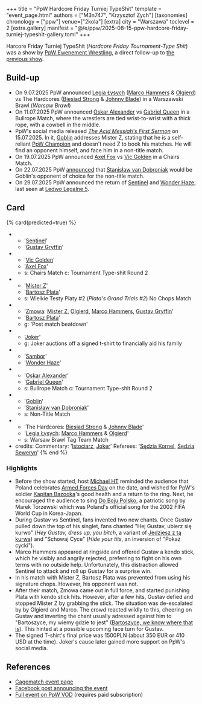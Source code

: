 +++
title = "PpW Hardcore Friday Turniej TypeShit"
template = "event_page.html"
authors = ["M3n747", "Krzysztof Zych"]
[taxonomies]
chronology = ["ppw"]
venue=["2kola"]
[extra]
city = "Warszawa"
toclevel = 2
[extra.gallery]
manifest = "@/e/ppw/2025-08-15-ppw-hardcore-friday-turniej-typeshit-gallery.toml"
+++

Harcore Friday Turniej TypeShit (_Hardcore Friday Tournament-Type Shit_) was a show by [PpW Ewenement Wrestling](@/o/ppw.md), a direct follow-up to [the previous show](@/e/ppw/2025-07-05-ppw-turniej-typeshit.md).

## Build-up

* On 9.07.2025 PpW announced [Legia Łysych](@/tt/legia-lysych.md) ([Marco Hammers](@/w/marco-hammers.md) & [Olgierd](@/w/olgierd.md)) vs The Hardcores ([Biesiad Strong](@/w/biesiad.md) & [Johnny Blade](@/w/johnny-blade.md)) in a Warszawski Brawl (_Warsaw Brawl_)
* On 11.07.2025 PpW announced [Oskar Alexander](@/w/oskar-alexander.md) vs [Gabriel Queen](@/w/gabriel-queen.md) in a Bullrope Match, where the wrestlers are tied wrist-to-wrist with a thick rope, with a cowbell in the middle.
* PpW's social media released [_The Acid Messiah's First Sermon_][goblin-kazanie] on 15.07.2025. In it, [Goblin](@/w/goblin.md) addresses Mister Z, stating that he is a self-reliant [PpW Champion](@/c/ppw-championship.md) and doesn't need Z to book his matches. He will find an opponent himself, and face him in a non-title match.
* On 19.07.2025 PpW announced [Axel Fox](@/w/axel-fox.md) vs [Vic Golden](@/w/vic-golden.md) in a Chairs Match.
* On 22.07.2025 PpW [announced](https://www.facebook.com/share/p/1ZQiQT5gcz/) that [Stanisław van Dobroniak](@/w/stanislaw-van-dobroniak.md) would be Goblin's opponent of choice for the non-title match.
* On 29.07.2025 PpW announced the return of [Sentinel](@/w/sentinel.md) and [Wonder Haze](@/w/wonder-haze.md), last seen at [Ledwo Legalne 5](@/e/ppw/2025-06-07-ppw-ledwo-legalne-5.md).

## Card

{% card(predicted=true) %}
- - '[Sentinel](@/w/sentinel.md)'
  - '[Gustav Gryffin](@/w/gustav-gryffin.md)'
- - '[Vic Golden](@/w/vic-golden.md)'
  - '[Axel Fox](@/w/axel-fox.md)'
  - s: Chairs Match
    c: Tournament Type-shit Round 2
- - '[Mister Z](@/w/mister-z.md)'
  - '[Bartosz Plata](@/w/plata.md)'
  - s: Wielkie Testy Platy #2 (_Plata's Grand Trials #2_) No Chops Match
- - '[Zmowa](@/tt/zmowa.md): [Mister Z](@/w/mister-z.md), [Olgierd](@/w/olgierd.md), [Marco Hammers](@/w/marco-hammers.md), [Gustav Gryffin](@/w/gustav-gryffin.md)'
  - '[Bartosz Plata](@/w/plata.md)'
  - g: 'Post match beatdown'
- - '[Joker](@/w/joker.md)'
  - g: Joker auctions off a signed t-shirt to financially aid his family
- - '[Sambor](@/w/sambor.md)'
  - '[Wonder Haze](@/w/wonder-haze.md)'
- - '[Oskar Alexander](@/w/oskar-alexander.md)'
  - '[Gabriel Queen](@/w/gabriel-queen.md)'
  - s: Bullrope Match
    c: Tournament Type-shit Round 2
- - '[Goblin](@/w/goblin.md)'
  - '[Stanisław van Dobroniak](@/w/stanislaw-van-dobroniak.md)'
  - s: Non-Title Match
- - 'The Hardcores: [Biesiad Strong](@/w/biesiad.md) & [Johnny Blade](@/w/johnny-blade.md)'
  - '[Legia Łysych](@/tt/legia-lysych.md): [Marco Hammers](@/w/marco-hammers.md) & [Olgierd](@/w/olgierd.md)'
  - s: Warsaw Brawl Tag Team Match
- credits:
    Commentary: '[Istociarz](@/w/istociarz.md), [Joker](@/w/joker.md)'
    Referees: '[Sędzia Kornel](@/w/sedzia-kornel.md), [Sędzia Seweryn](@/w/sedzia-seweryn.md)'
{% end %}

### Highlights

* Before the show started, host [Michael HT](@/w/michael-ht.md) reminded the audience that Poland celebrates [Armed Forces Day][armed-forces-day] on the date, and wished for PpW's soldier [Kapitan Bazooka](@/w/kapitan-bazooka.md)'s good health and a return to the ring. Next, he encouraged the audience to sing [Do Boju Polsko][do-boju-polsko], a patriotic song by Marek Torzewski which was Poland's official song for the 2002 FIFA World Cup in Korea-Japan.
* During Gustav vs Sentinel, fans invented two new chants. Once Gustav pulled down the top of his singlet, fans chanted "Hej Gustav, ubierz się kurwo" (_Hey Gustav, dress up, you bitch_, a variant of [Jedziesz z tą kurwą](@/a/polish-wrestling-chants.md#calls-to-action)) and "Schowaj Cyce" (_Hide your tits_, an inversion of "Pokaż cycki").
* Marco Hammers appeared at ringside and offered Gustav a kendo stick, which he visibly and angrily rejected, preferring to fight on his own terms with no outside help. Unfortunately, this distraction allowed Sentinel to attack and roll up Gustav for a surprise win.
* In his match with Mister Z, Bartosz Plata was prevented from using his signature chops. However, his opponent was not.
* After their match, Zmowa came out in full force, and started punishing Plata with kendo stick hits. However, after a few hits, Gustav defied and stopped Mister Z by grabbing the stick. The situation was de-escalated by by Olgierd and Marco. The crowd reacted wildly to this, cheering on Gustav and inverting the chant usually adressed against him to "Bartoszyce, my wiemy gdzie to jest" ([Bartoszyce, we know where that is](@/a/polish-wrestling-chants.md#general-expletives)). This hinted at a possible upcoming face turn for Gustav.
* The signed T-shirt's final price was 1500PLN (about 350 EUR or 410 USD at the time). Joker's cause later gained more support on PpW's social media.

## References

* [Cagematch event page](https://www.cagematch.net/?id=1&nr=429796)
* [Facebook post announcing the event](https://www.facebook.com/photo/?fbid=1292111242919265&set=a.499910772139320)
* [Full event on PpW VOD](https://ppw-ewenementpl.vhx.tv/ppw-full-shows-dvd-version/season:3/videos/ppw-hardcore-friday-type-shit-cup-15-08-2025-08-15-2025-21-15-33) (requires paid subscription)

[name]: https://context.reverso.net/translation/english-polish/type+shit
[goblin-kazanie]: https://www.instagram.com/reel/DMIr7CtqXZg
[do-boju-polsko]: https://www.youtube.com/watch?v=YCq8zzMuoLk
[armed-forces-day]: https://en.wikipedia.org/wiki/Armed_Forces_Day_(Poland)
